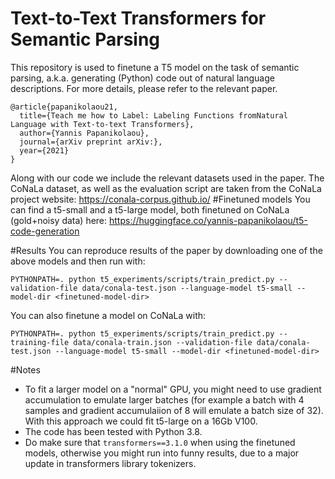 # Text-to-Text Transformers for Semantic Parsing
This repository is used to finetune a T5 model on the task of semantic parsing, a.k.a. generating (Python) code out of natural language descriptions.
For more details, please refer to the relevant paper.

```
@article{papanikolaou21,
  title={Teach me how to Label: Labeling Functions fromNatural Language with Text-to-text Transformers},
  author={Yannis Papanikolaou},
  journal={arXiv preprint arXiv:},
  year={2021}
}
```
Along with our code we include the relevant datasets used in the paper. The CoNaLa dataset, as well as the evaluation script are taken from the CoNaLa project website:
https://conala-corpus.github.io/
#Finetuned models
You can find a t5-small and a t5-large model, both finetuned on CoNaLa (gold+noisy data) here:
 https://huggingface.co/yannis-papanikolaou/t5-code-generation


#Results
You can reproduce results of the paper by downloading one of the above models and then run with:

`PYTHONPATH=. python t5_experiments/scripts/train_predict.py --validation-file data/conala-test.json --language-model t5-small --model-dir <finetuned-model-dir>`

You can also finetune a model on CoNaLa with:

`PYTHONPATH=. python t5_experiments/scripts/train_predict.py --training-file data/conala-train.json --validation-file data/conala-test.json --language-model t5-small --model-dir <finetuned-model-dir>`

#Notes
- To fit a larger model on a "normal" GPU, you might need to use gradient accumulation to emulate larger batches (for example a batch with 4 samples and gradient accumulaiion of 8 will emulate a batch size of 32). With this approach we could fit t5-large on a 16Gb V100.
- The code has been tested with Python 3.8.
- Do make sure that `transformers==3.1.0` when using the finetuned models, otherwise you might run into funny results, due to a major update in transformers library tokenizers.